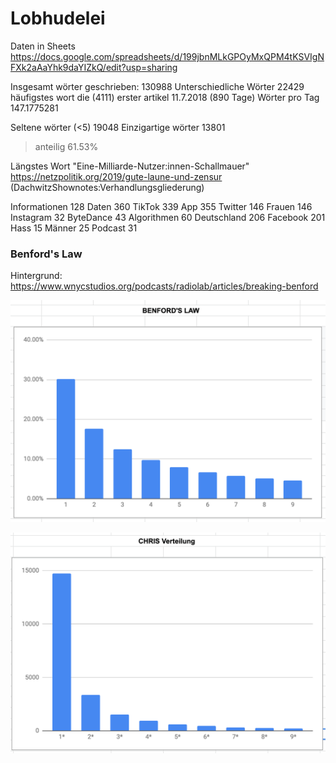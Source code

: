 # Lobhudelei

Daten in Sheets
https://docs.google.com/spreadsheets/d/199jbnMLkGPOyMxQPM4tKSVIgNFXk2aAaYhk9daYIZkQ/edit?usp=sharing

Insgesamt wörter geschrieben:	130988
Unterschiedliche Wörter	22429
häufigstes wort	die (4111)
erster artikel	11.7.2018 (890 Tage)
Wörter pro Tag	147.1775281
	
Seltene wörter (<5)	19048
Einzigartige wörter	13801
> anteilig	61.53%
	
	
Längstes Wort	"Eine-Milliarde-Nutzer:innen-Schallmauer"
	https://netzpolitik.org/2019/gute-laune-und-zensur
	(DachwitzShownotes:Verhandlungsgliederung)
	
Informationen	128
Daten	360
TikTok	339
App	355
Twitter	146
Frauen	146
Instagram	32
ByteDance	43
Algorithmen	60
Deutschland	206
Facebook	201
Hass	15
Männer	25
Podcast	31

### Benford's Law

Hintergrund:	https://www.wnycstudios.org/podcasts/radiolab/articles/breaking-benford

![Benford's Law](graph_benford.png)

![Chris's Law](graph_chris.png)
